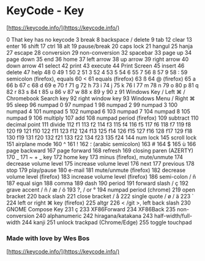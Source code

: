 # KeyCode - Key

[https://keycode.info/](https://keycode.info/)

0 That key has no keycode
3 break
8 backspace / delete
9 tab
12 clear
13 enter
16 shift
17 ctrl
18 alt
19 pause/break
20 caps lock
21 hangul
25 hanja
27 escape
28 conversion
29 non-conversion
32 spacebar
33 page up
34 page down
35 end
36 home
37 left arrow
38 up arrow
39 right arrow
40 down arrow
41 select
42 print
43 execute
44 Print Screen
45 insert
46 delete
47 help
48 0
49 1
50 2
51 3
52 4
53 5
54 6
55 7
56 8
57 9
58 :
59 semicolon (firefox), equals
60 <
61 equals (firefox)
63 ß
64 @ (firefox)
65 a
66 b
67 c
68 d
69 e
70 f
71 g
72 h
73 i
74 j
75 k
76 l
77 m
78 n
79 o
80 p
81 q
82 r
83 s
84 t
85 u
86 v
87 w
88 x
89 y
90 z
91 Windows Key / Left ⌘ / Chromebook Search key
92 right window key
93 Windows Menu / Right ⌘
95 sleep
96 numpad 0
97 numpad 1
98 numpad 2
99 numpad 3
100 numpad 4
101 numpad 5
102 numpad 6
103 numpad 7
104 numpad 8
105 numpad 9
106 multiply
107 add
108 numpad period (firefox)
109 subtract
110 decimal point
111 divide
112 f1
113 f2
114 f3
115 f4
116 f5
117 f6
118 f7
119 f8
120 f9
121 f10
122 f11
123 f12
124 f13
125 f14
126 f15
127 f16
128 f17
129 f18
130 f19
131 f20
132 f21
133 f22
134 f23
135 f24
144 num lock
145 scroll lock
151 airplane mode
160 ^
161 !
162 ؛ (arabic semicolon)
163 #
164 \$
165 ù
166 page backward
167 page forward
168 refresh
169 closing paren (AZERTY)
170 _
171 ~ + _ key
172 home key
173 minus (firefox), mute/unmute
174 decrease volume level
175 increase volume level
176 next
177 previous
178 stop
179 play/pause
180 e-mail
181 mute/unmute (firefox)
182 decrease volume level (firefox)
183 increase volume level (firefox)
186 semi-colon / ñ
187 equal sign
188 comma
189 dash
190 period
191 forward slash / ç
192 grave accent / ñ / æ / ö
193 ?, / or °
194 numpad period (chrome)
219 open bracket
220 back slash
221 close bracket / å
222 single quote / ø / ä
223 `
224 left or right ⌘ key (firefox)
225 altgr
226 < /git >, left back slash
230 GNOME Compose Key
231 ç
233 XF86Forward
234 XF86Back
235 non-conversion
240 alphanumeric
242 hiragana/katakana
243 half-width/full-width
244 kanji
251 unlock trackpad (Chrome/Edge)
255 toggle touchpad

### Made with love by Wes Bos

[https://keycode.info/](https://keycode.info/)
